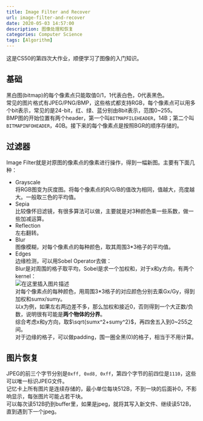 ```yaml
---
title: Image Filter and Recover
url: image-filter-and-recover
date: 2020-05-03 14:57:00
description: 图像处理和恢复
categories: Computer Science
tags: [Algorithm]
---
```


这是CS50的第四次大作业，顺便学习了图像的入门知识。
## 基础
黑白图(bitmap)的每个像素点只能取值0/1，1代表白色，0代表黑色。  
常见的图片格式有JPEG/PNG/BMP，这些格式都支持RGB，每个像素点可以用多个bit表示，常见的是24-bit，红、绿、蓝分别由8bit表示，范围0~255。  
BMP图的开始位置有两个header，第一个叫`BITMAPFILEHEADER`，14B；第二个叫`BITMAPINFOHEADER`，40B。接下来的每个像素点是按照BGR的顺序存储的。

## 过滤器
Image Filter就是对原图的像素点的像素进行操作，得到一幅新图。主要有下面几种：

 - Grayscale  
将RGB图变为灰度图。将每个像素点的R/G/B的值改为相同，值越大，亮度越大。一般取三色的平均值。
 - Sepia  
比较像怀旧滤镜，有很多算法可以做，主要就是对3种颜色乘一些系数，做一些加减运算。
 - Reflection  
左右翻转。
 - Blur  
图像模糊，对每个像素点的每种颜色，取其周围3*3格子的平均值。
 - Edges  
边缘检测，可以用Sobel Operator去做：  
Blur是对周围的格子取平均，Sobel是求一个加权和，对于x和y方向，有两个kernel：  
![在这里插入图片描述](https://img-blog.csdnimg.cn/20200502165239931.png?x-oss-process=image/watermark,type_ZmFuZ3poZW5naGVpdGk,shadow_10,text_aHR0cHM6Ly9ibG9nLmNzZG4ubmV0L0VJTWFkcmlnYWw=,size_16,color_FFFFFF,t_70)  
对每个像素点的每种颜色，用周围3*3格子的对应颜色分别去乘Gx/Gy，得到加权和sumx/sumy。  
以x为例，如果左右两边差不多，那么加权和接近0，否则得到一个大正数/负数，说明很有可能是**两个物体的分界**。  
综合考虑x和y方向，取$\sqrt{sumx^2+sumy^2}$，再四舍五入到0~255之间。  
对于边缘的格子，可以做padding，围一圈全黑(0)的格子，相当于不用计算。

## 图片恢复
JPEG的前三个字节分别是`0xff, 0xd8, 0xff`，第四个字节的前四位是`1110`，这些可以唯一标识JPEG文件。  
记忆卡上所有图片是连续存储的，最小单位每块512B，不到一块的后面补0，不影响显示，每张图片可能占若干块。  
可以每次读512B扔到buffer里，如果是jpeg，就将其写入新文件、继续读512B，直到遇到下一个jpeg。